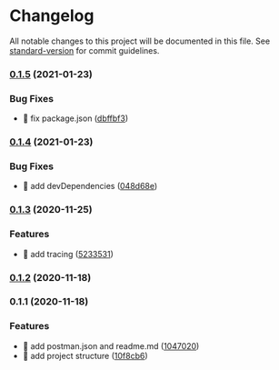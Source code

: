 # Changelog

All notable changes to this project will be documented in this file. See [standard-version](https://github.com/conventional-changelog/standard-version) for commit guidelines.

### [0.1.5](https://github.com/yeukfei02/node-firestore-graphql-playground/compare/v0.1.4...v0.1.5) (2021-01-23)


### Bug Fixes

* 🐛 fix package.json ([dbffbf3](https://github.com/yeukfei02/node-firestore-graphql-playground/commit/dbffbf3ea92728418012aeb4a9566561bdae5d1d))

### [0.1.4](https://github.com/yeukfei02/node-firestore-graphql-playground/compare/v0.1.3...v0.1.4) (2021-01-23)


### Bug Fixes

* 🐛 add devDependencies ([048d68e](https://github.com/yeukfei02/node-firestore-graphql-playground/commit/048d68ec91aa2f4b5c57ac6d13e8a41ede61dd8e))

### [0.1.3](https://github.com/yeukfei02/node-firestore-graphql-playground/compare/v0.1.2...v0.1.3) (2020-11-25)


### Features

* 🎸 add tracing ([5233531](https://github.com/yeukfei02/node-firestore-graphql-playground/commit/52335310c834b1eb775f1a80872b2c040dfa97c5))

### [0.1.2](https://github.com/yeukfei02/node-firestore-graphql-playground/compare/v0.1.1...v0.1.2) (2020-11-18)

### 0.1.1 (2020-11-18)


### Features

* 🎸 add postman.json and readme.md ([1047020](https://github.com/yeukfei02/node-firestore-graphql-playground/commit/1047020d364a11165e1631a23cf921d0ac2a808e))
* 🎸 add project structure ([10f8cb6](https://github.com/yeukfei02/node-firestore-graphql-playground/commit/10f8cb64ead443e0ea85aed92f1293b217f393ed))
